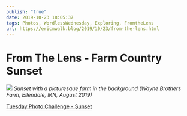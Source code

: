 ```yaml
---
publish: "true"
date: 2019-10-23 18:05:37
tags: Photos, WordlessWednesday, Exploring, FromtheLens
url: https://ericmwalk.blog/2019/10/23/from-the-lens.html
---
```


# From The Lens - Farm Country Sunset

![](https://ericmwalk.blog/uploads/2021/73092dfb4d.jpg)
*Sunset with a picturesque farm in the background (Wayne Brothers Farm, Ellendale, MN, August 2019)*

<a href="https://dutchgoesthephoto.net/2019/06/25/tuesday-photo-challenge-radiant/">Tuesday Photo Challenge - Sunset</a>
